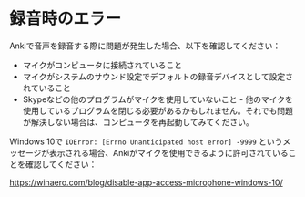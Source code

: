 # 録音時のエラー

Ankiで音声を録音する際に問題が発生した場合、以下を確認してください：

- マイクがコンピュータに接続されていること
- マイクがシステムのサウンド設定でデフォルトの録音デバイスとして設定されていること
- Skypeなどの他のプログラムがマイクを使用していないこと - 他のマイクを使用しているプログラムを閉じる必要があるかもしれません。それでも問題が解決しない場合は、コンピュータを再起動してみてください。

Windows 10で `IOError: [Errno Unanticipated host error] -9999` というメッセージが表示される場合、Ankiがマイクを使用できるように許可されていることを確認してください：

<https://winaero.com/blog/disable-app-access-microphone-windows-10/>
